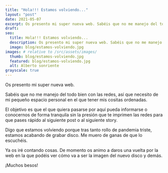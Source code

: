 ```yaml
---
title: "Hola!!! Estamos volviendo..."
layout: "post"
date: 2021-05-07
excerpt: Os presento mi super nueva web. Sabéis que no me manejo del todo bien con las redes, así que necesito de mi pequeño espacio personal en el que tener mis cositas ordenadas.
draft:
seo:
  title: Hola!!! Estamos volviendo...
  description: Os presento mi super nueva web. Sabéis que no me manejo del todo bien con las redes, así que necesito de mi pequeño espacio personal en el que tener mis cositas ordenadas.
  image: blog/estamos-volviendo.jpg
images: # relative to /src/assets/images/
  thumb: blog/estamos-volviendo.jpg
  featured: blog/estamos-volviendo.jpg
  alt: Alberto sonriente
grayscale: true
---
```


Os presento mi super nueva web.

Sabéis que no me manejo del todo bien con las redes, así que necesito de mi pequeño espacio personal en el que tener mis cositas ordenadas.

El objetivo es que el que quiera pasarse por aquí pueda informarse o conocernos de forma tranquila sin la presión que te imprimen las redes para que pases rápido al siguiente post o al siguiente story.

Digo que estamos volviendo porque tras tanto rollo de pandemia triste, estamos acabando de grabar disco. Me muero de ganas de que lo escuchéis.

Ya os iré contando cosas. De momento os animo a daros una vuelta por la web en la que podéis ver cómo va a ser la imagen del nuevo disco y demás.

¡Muchos besos!
